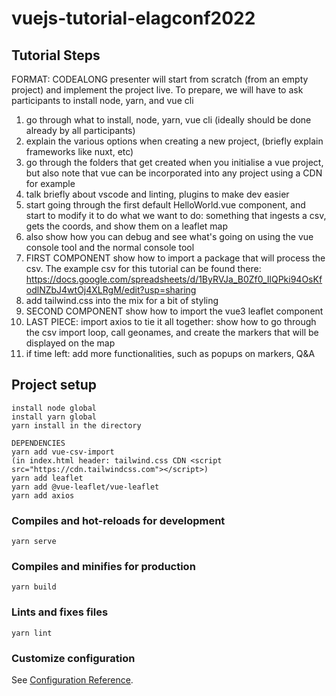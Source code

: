 # vuejs-tutorial-elagconf2022

## Tutorial Steps
FORMAT: CODEALONG
presenter will start from scratch (from an empty project) and implement the project live. To prepare, we will have to ask participants to install node, yarn, and vue cli
1. go through what to install, node, yarn, vue cli (ideally should be done already by all participants)
2. explain the various options when creating a new project, (briefly explain frameworks like nuxt, etc)
3. go through the folders that get created when you initialise a vue project, but also note that vue can be incorporated into any project using a CDN for example
4. talk briefly about vscode and linting, plugins to make dev easier
5. start going through the first default HelloWorld.vue component, and start to modify it to do what we want to do: something that ingests a csv, gets the coords, and show them on a leaflet map
6. also show how you can debug and see what's going on using the vue console tool and the normal console tool
7. FIRST COMPONENT show how to import a package that will process the csv. The example csv for this tutorial can be found there: https://docs.google.com/spreadsheets/d/1ByRVJa_B0Zf0_IlQPki94OsKfodlNZbJ4wtOj4XLRgM/edit?usp=sharing
8. add tailwind.css into the mix for a bit of styling
9.  SECOND COMPONENT show how to import the vue3 leaflet component
10. LAST PIECE: import axios to tie it all together: show how to go through the csv import loop, call geonames, and create the markers that will be displayed on the map
11. if time left: add more functionalities, such as popups on markers, Q&A
    
   


## Project setup
```
install node global
install yarn global
yarn install in the directory

DEPENDENCIES
yarn add vue-csv-import
(in index.html header: tailwind.css CDN <script src="https://cdn.tailwindcss.com"></script>)
yarn add leaflet
yarn add @vue-leaflet/vue-leaflet
yarn add axios
```

### Compiles and hot-reloads for development
```
yarn serve
```

### Compiles and minifies for production
```
yarn build
```

### Lints and fixes files
```
yarn lint
```

### Customize configuration
See [Configuration Reference](https://cli.vuejs.org/config/).
